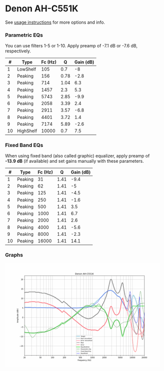 # Denon AH-C551K
See [usage instructions](https://github.com/jaakkopasanen/AutoEq#usage) for more options and info.

### Parametric EQs
You can use filters 1-5 or 1-10. Apply preamp of -7.1 dB or -7.6 dB, respectively.

|   # | Type      |   Fc (Hz) |    Q |   Gain (dB) |
|-----|-----------|-----------|------|-------------|
|   1 | LowShelf  |       105 | 0.7  |        -8   |
|   2 | Peaking   |       156 | 0.78 |        -2.8 |
|   3 | Peaking   |       714 | 1.04 |         6.3 |
|   4 | Peaking   |      1457 | 2.3  |         5.3 |
|   5 | Peaking   |      5743 | 2.85 |        -9.9 |
|   6 | Peaking   |      2058 | 3.39 |         2.4 |
|   7 | Peaking   |      2911 | 3.57 |        -6.8 |
|   8 | Peaking   |      4401 | 3.72 |         1.4 |
|   9 | Peaking   |      7174 | 5.89 |        -2.6 |
|  10 | HighShelf |     10000 | 0.7  |         7.5 |

### Fixed Band EQs
When using fixed band (also called graphic) equalizer, apply preamp of **-13.9 dB** (if available) and set gains manually with these parameters.

|   # | Type    |   Fc (Hz) |    Q |   Gain (dB) |
|-----|---------|-----------|------|-------------|
|   1 | Peaking |        31 | 1.41 |        -9.4 |
|   2 | Peaking |        62 | 1.41 |        -5   |
|   3 | Peaking |       125 | 1.41 |        -4.5 |
|   4 | Peaking |       250 | 1.41 |        -1.6 |
|   5 | Peaking |       500 | 1.41 |         3.5 |
|   6 | Peaking |      1000 | 1.41 |         6.7 |
|   7 | Peaking |      2000 | 1.41 |         2.6 |
|   8 | Peaking |      4000 | 1.41 |        -5.6 |
|   9 | Peaking |      8000 | 1.41 |        -2.3 |
|  10 | Peaking |     16000 | 1.41 |        14.1 |

### Graphs
![](./Denon%20AH-C551K.png)
